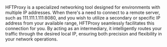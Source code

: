 HFTProxy is a specialized networking tool designed for environments with multiple IP addresses. When there's a need to connect to a remote server, such as 111.111.1.111:8080, and you wish to utilize a secondary or specific IP address from your available range, HFTProxy seamlessly facilitates this connection for you. By acting as an intermediary, it intelligently routes your traffic through the desired local IP, ensuring both precision and flexibility in your network operations.

